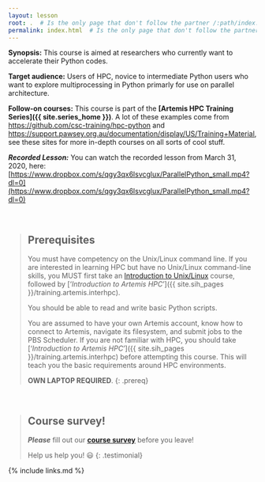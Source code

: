 ```yaml
---
layout: lesson
root: .  # Is the only page that don't follow the partner /:path/index.html
permalink: index.html  # Is the only page that don't follow the partner /:path/index.html
---
```


**Synopsis:** This course is aimed at researchers who currently want to accelerate their Python codes.

**Target audience:** Users of HPC, novice to intermediate Python users who want to explore multiprocessing in Python primarly for use on parallel architecture.

**Follow-on courses:** This course is part of the **[Artemis HPC Training Series]({{ site.series_home }})**. A lot of these examples come from https://github.com/csc-training/hpc-python and https://support.pawsey.org.au/documentation/display/US/Training+Material, see these sites for more in-depth courses on all sorts of cool stuff.

***Recorded Lesson:*** You can watch the recorded lesson from March 31, 2020, here: [https://www.dropbox.com/s/qgy3qx6lsvcglux/ParallelPython_small.mp4?dl=0](https://www.dropbox.com/s/qgy3qx6lsvcglux/ParallelPython_small.mp4?dl=0)

<br>

> ## Prerequisites
>
> You must have competency on the Unix/Linux command line. If you are interested in learning HPC but have no Unix/Linux command-line skills, you MUST first take an [Introduction to Unix/Linux](https://intersect.org.au/training/course/unix) course, followed by [‘_Introduction to Artemis HPC_’]({{ site.sih_pages }}/training.artemis.interhpc).
>
>You should be able to read and write basic Python scripts.
>
> You are assumed to have your own Artemis account, know how to connect to Artemis, navigate its filesystem, and submit jobs to the PBS Scheduler. If you are not familiar with HPC, you should take [‘_Introduction to Artemis HPC_’]({{ site.sih_pages }}/training.artemis.interhpc) before attempting this course. This will teach you the basic requirements around HPC environments. 
>
> **OWN LAPTOP REQUIRED**.
{: .prereq}

<br>

> ## Course survey!
>
> **_Please_** fill out our **[course survey](https://redcap.sydney.edu.au/surveys/?s=FJ33MYNCRR)** before you leave!
>
> Help us help you! :smiley:
{: .testimonial}


{% include links.md %}
